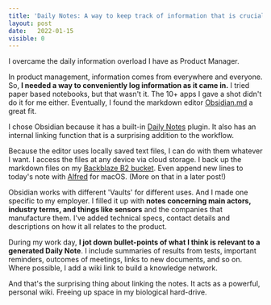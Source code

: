 ```yaml
---
title: 'Daily Notes: A way to keep track of information that is crucial to my role'
layout: post
date:   2022-01-15
visible: 0
---
```


I overcame the daily information overload I have as Product Manager.

In product management, information comes from everywhere and everyone. So, **I needed a way to conveniently log information as it came in.** I tried paper based notebooks, but that wasn't it. The 10+ apps I gave a shot didn't do it for me either. Eventually, I found the markdown editor [Obsidian.md](https://obsidian.md/) a great fit.

I chose Obsidian because it has a built-in [Daily Notes]([https://help.obsidian.md/Plugins/Daily+notes]) plugin. It also has an internal linking function that is a surprising addition to the workflow.

Because the editor uses locally saved text files, I can do with them whatever I want. I access the files at any device via cloud storage. I back up the markdown files on my [Backblaze B2 bucket](https://www.backblaze.com/b2/cloud-storage.html). Even append new lines to today's note with [Alfred](https://www.alfredapp.com/) for macOS. (More on that in a later post!)

Obsidian works with different 'Vaults' for different uses. And I made one specific to my employer. I filled it up with **notes concerning main actors, industry terms, and things like sensors** and the companies that manufacture them. I've added technical specs, contact details and descriptions on how it all relates to the product.

During my work day, **I jot down bullet-points of what I think is relevant to a generated Daily Note**. I include summaries of results from tests, important reminders, outcomes of meetings, links to new documents, and so on. Where possible, I add a wiki link to build a knowledge network.

And that's the surprising thing about linking the notes. It acts as a powerful, personal wiki. Freeing up space in my biological hard-drive.